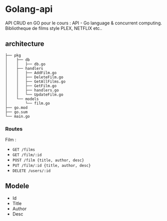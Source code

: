 # Golang-api

API CRUD en GO pour le cours : API - Go language & concurrent computing.
Bibliotheque de films style PLEX, NETFLIX etc..

## architecture
```
├── pkg
│    ├── db
│    │   ├── db.go
│    ├── handlers
│    │   ├── AddFilm.go
│    │   ├── DeleteFilm.go
│    │   ├── GetAllFilms.go
│    │   ├── GetFilm.go
│    │   ├── handlers.go
│    │   └── UpdateFilm.go
│    └── models
│        └── film.go
├── go.mod
├── go.sum
└── main.go
```

### Routes
Film :
- `GET /films`
- `GET /film/:id`
- `POST /film {title, author, desc}`
- `PUT /film/:id {title, author, desc}`
- `DELETE /users/:id`

## Modele
- Id
- Title
- Author
- Desc
